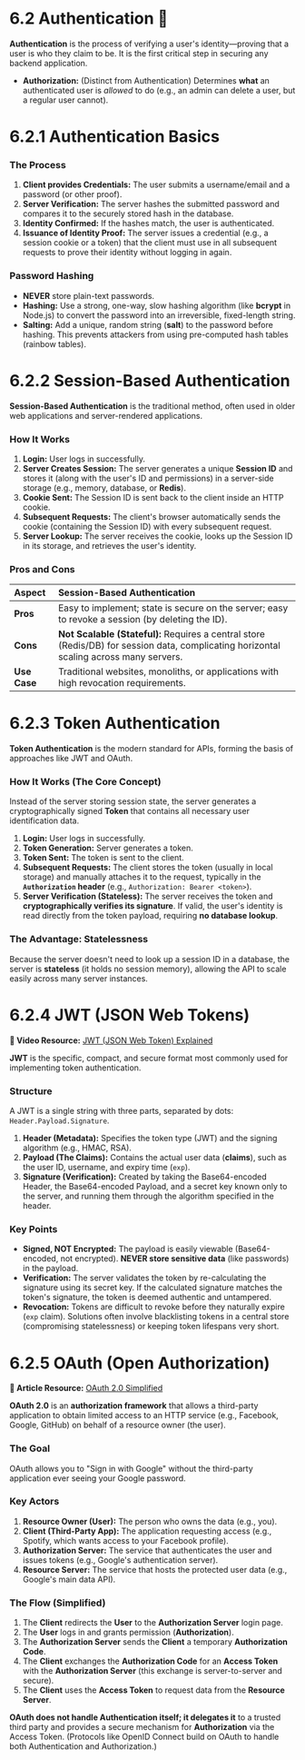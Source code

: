 # 6.2 Authentication 🔑

**Authentication** is the process of verifying a user's identity—proving that a user is who they claim to be. It is the first critical step in securing any backend application.

* **Authorization:** (Distinct from Authentication) Determines **what** an authenticated user is *allowed* to do (e.g., an admin can delete a user, but a regular user cannot).

# 6.2.1 Authentication Basics

### The Process
1.  **Client provides Credentials:** The user submits a username/email and a password (or other proof).
2.  **Server Verification:** The server hashes the submitted password and compares it to the securely stored hash in the database.
3.  **Identity Confirmed:** If the hashes match, the user is authenticated.
4.  **Issuance of Identity Proof:** The server issues a credential (e.g., a session cookie or a token) that the client must use in all subsequent requests to prove their identity without logging in again.

### Password Hashing
* **NEVER** store plain-text passwords.
* **Hashing:** Use a strong, one-way, slow hashing algorithm (like **bcrypt** in Node.js) to convert the password into an irreversible, fixed-length string.
* **Salting:** Add a unique, random string (**salt**) to the password before hashing. This prevents attackers from using pre-computed hash tables (rainbow tables).

# 6.2.2 Session-Based Authentication

**Session-Based Authentication** is the traditional method, often used in older web applications and server-rendered applications.

### How It Works
1.  **Login:** User logs in successfully.
2.  **Server Creates Session:** The server generates a unique **Session ID** and stores it (along with the user's ID and permissions) in a server-side storage (e.g., memory, database, or **Redis**).
3.  **Cookie Sent:** The Session ID is sent back to the client inside an HTTP cookie.
4.  **Subsequent Requests:** The client's browser automatically sends the cookie (containing the Session ID) with every subsequent request.
5.  **Server Lookup:** The server receives the cookie, looks up the Session ID in its storage, and retrieves the user's identity.

### Pros and Cons
| Aspect | Session-Based Authentication |
| :--- | :--- |
| **Pros** | Easy to implement; state is secure on the server; easy to revoke a session (by deleting the ID). |
| **Cons** | **Not Scalable (Stateful):** Requires a central store (Redis/DB) for session data, complicating horizontal scaling across many servers. |
| **Use Case** | Traditional websites, monoliths, or applications with high revocation requirements. |

# 6.2.3 Token Authentication

**Token Authentication** is the modern standard for APIs, forming the basis of approaches like JWT and OAuth.

### How It Works (The Core Concept)
Instead of the server storing session state, the server generates a cryptographically signed **Token** that contains all necessary user identification data.

1.  **Login:** User logs in successfully.
2.  **Token Generation:** Server generates a token.
3.  **Token Sent:** The token is sent to the client.
4.  **Subsequent Requests:** The client stores the token (usually in local storage) and manually attaches it to the request, typically in the **`Authorization` header** (e.g., `Authorization: Bearer <token>`).
5.  **Server Verification (Stateless):** The server receives the token and **cryptographically verifies its signature**. If valid, the user's identity is read directly from the token payload, requiring **no database lookup**.

### The Advantage: Statelessness
Because the server doesn't need to look up a session ID in a database, the server is **stateless** (it holds no session memory), allowing the API to scale easily across many server instances.

# 6.2.4 JWT (JSON Web Tokens)

**🎥 Video Resource:** [JWT (JSON Web Token) Explained](https://www.youtube.com/watch?v=HSj2-Qj8jO4)

**JWT** is the specific, compact, and secure format most commonly used for implementing token authentication.

### Structure
A JWT is a single string with three parts, separated by dots: `Header.Payload.Signature`.

1.  **Header (Metadata):** Specifies the token type (JWT) and the signing algorithm (e.g., HMAC, RSA).
2.  **Payload (The Claims):** Contains the actual user data (**claims**), such as the user ID, username, and expiry time (`exp`).
3.  **Signature (Verification):** Created by taking the Base64-encoded Header, the Base64-encoded Payload, and a secret key known only to the server, and running them through the algorithm specified in the header.

### Key Points
* **Signed, NOT Encrypted:** The payload is easily viewable (Base64-encoded, not encrypted). **NEVER store sensitive data** (like passwords) in the payload.
* **Verification:** The server validates the token by re-calculating the signature using its secret key. If the calculated signature matches the token's signature, the token is deemed authentic and untampered.
* **Revocation:** Tokens are difficult to revoke before they naturally expire (`exp` claim). Solutions often involve blacklisting tokens in a central store (compromising statelessness) or keeping token lifespans very short.

# 6.2.5 OAuth (Open Authorization)

**📖 Article Resource:** [OAuth 2.0 Simplified](https://aaronparecki.com/oauth-2-simplified/)

**OAuth 2.0** is an **authorization framework** that allows a third-party application to obtain limited access to an HTTP service (e.g., Facebook, Google, GitHub) on behalf of a resource owner (the user).

### The Goal
OAuth allows you to "Sign in with Google" without the third-party application ever seeing your Google password.

### Key Actors
1.  **Resource Owner (User):** The person who owns the data (e.g., you).
2.  **Client (Third-Party App):** The application requesting access (e.g., Spotify, which wants access to your Facebook profile).
3.  **Authorization Server:** The service that authenticates the user and issues tokens (e.g., Google's authentication server).
4.  **Resource Server:** The service that hosts the protected user data (e.g., Google's main data API).

### The Flow (Simplified)
1.  The **Client** redirects the **User** to the **Authorization Server** login page.
2.  The **User** logs in and grants permission (**Authorization**).
3.  The **Authorization Server** sends the **Client** a temporary **Authorization Code**.
4.  The **Client** exchanges the **Authorization Code** for an **Access Token** with the **Authorization Server** (this exchange is server-to-server and secure).
5.  The **Client** uses the **Access Token** to request data from the **Resource Server**.

**OAuth does not handle Authentication itself; it delegates it** to a trusted third party and provides a secure mechanism for **Authorization** via the Access Token. (Protocols like OpenID Connect build on OAuth to handle both Authentication and Authorization.)